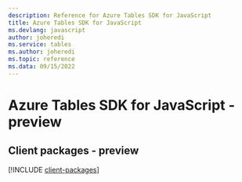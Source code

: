 ```yaml
---
description: Reference for Azure Tables SDK for JavaScript
title: Azure Tables SDK for JavaScript
ms.devlang: javascript
author: joheredi
ms.service: tables
ms.author: joheredi
ms.topic: reference
ms.data: 09/15/2022
---
```

# Azure Tables SDK for JavaScript - preview

## Client packages - preview
[!INCLUDE [client-packages](tables-client-index.md)]
